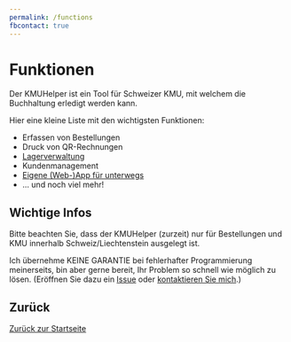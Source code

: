 ```yaml
---
permalink: /functions
fbcontact: true
---
```


# Funktionen

Der KMUHelper ist ein Tool für Schweizer KMU, mit welchem die Buchhaltung erledigt werden kann.

Hier eine kleine Liste mit den wichtigsten Funktionen:

-   Erfassen von Bestellungen
-   Druck von QR-Rechnungen
-   [Lagerverwaltung](manual/storage.md)
-   Kundenmanagement
-   [Eigene (Web-)App für unterwegs](manual/app.md)
-   ... und noch viel mehr!

## Wichtige Infos

Bitte beachten Sie, dass der KMUHelper (zurzeit) nur für Bestellungen und KMU innerhalb Schweiz/Liechtenstein ausgelegt ist.

Ich übernehme KEINE GARANTIE bei fehlerhafter Programmierung meinerseits, bin aber gerne bereit, Ihr Problem so schnell wie möglich zu lösen. (Eröffnen Sie dazu ein [Issue](<{{ site.github.repository_url }}/issues>) oder [kontaktieren Sie mich](<{{ site.kontakt_url }}>).)

## Zurück

[Zurück zur Startseite](./)
